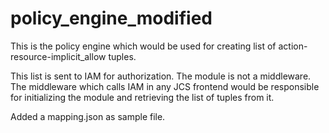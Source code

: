 # policy_engine_modified

This is the policy engine which would be used for creating list of action-resource-implicit_allow tuples. 

This list is sent to IAM for authorization. The module is not a middleware. The middleware which calls IAM in any JCS
frontend would be responsible for initializing the module and retrieving the list of tuples from it.

Added a mapping.json as sample file.
